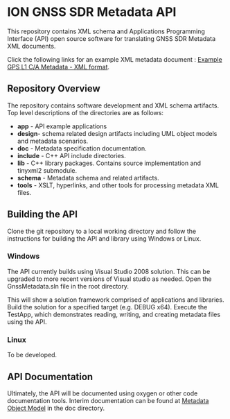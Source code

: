 ION GNSS SDR Metadata API
========
This repository contains XML schema and Applications Programming Interface (API) open source software for translating GNSS SDR Metadata XML documents.  

Click the following links for an example  XML metadata document : [Example GPS L1 C/A Metadata - XML format](https://raw.githubusercontent.com/IonMetadataWorkingGroup/API/master/design/Scenarios/SingleDataFile/L1GpsData.xml "Example L1 GPS  metadata").

## Repository Overview ##
The repository contains software development and XML schema artifacts.  Top level descriptions of the directories are as follows:
 
- **app** - API example applications
- **design**- schema related design artifacts including UML object models and metadata scenarios.   
- **doc** - Metadata specification documentation.  
- **include** - C++ API include directories.  
- **lib** - C++ library packages.  Contains source implementation and tinyxml2 submodule.
- **schema** - Metadata schema and related artifacts.
- **tools** - XSLT, hyperlinks, and other tools for processing metadata XML files.


## Building the API ##
Clone the git repository to a local working directory and follow the instructions for building the API and library using Windows or Linux.

### Windows ###
The API currently builds using Visual Studio 2008 solution.  This can be upgraded to more recent versions of Visual studio as needed.   Open the GnssMetadata.sln file in the root directory.  

This will show a solution framework comprised of applications and libraries.  Build the solution for a specified target (e.g. DEBUG x64).  Execute the TestApp, which demonstrates reading, writing, and creating metadata files using the API.

### Linux ###
To be developed.

## API Documentation ##
Ultimately, the API will be documented using oxygen or other code documentation tools.   Interim documentation can be found at [Metadata Object Model](./doc) in the doc directory.
